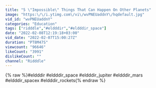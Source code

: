 ```yaml
---
title: "5 \"Impossible\" Things That Can Happen On Other Planets"
image: "https:\/\/i.ytimg.com\/vi\/wvPNEUaddnY\/hqdefault.jpg"
vid_id: "wvPNEUaddnY"
categories: "Education"
tags: ["ridddle","#eldddir","#eldddir_space"]
date: "2022-02-08T12:19:18+03:00"
vid_date: "2022-02-07T15:00:27Z"
duration: "PT8M47S"
viewcount: "96646"
likeCount: "3991"
dislikeCount: ""
channel: "Ridddle"
---
```

{% raw %}#eldddir #eldddir_space #eldddir_jupiter #eldddir_mars #eldddir_spacex #eldddir_rockets{% endraw %}
